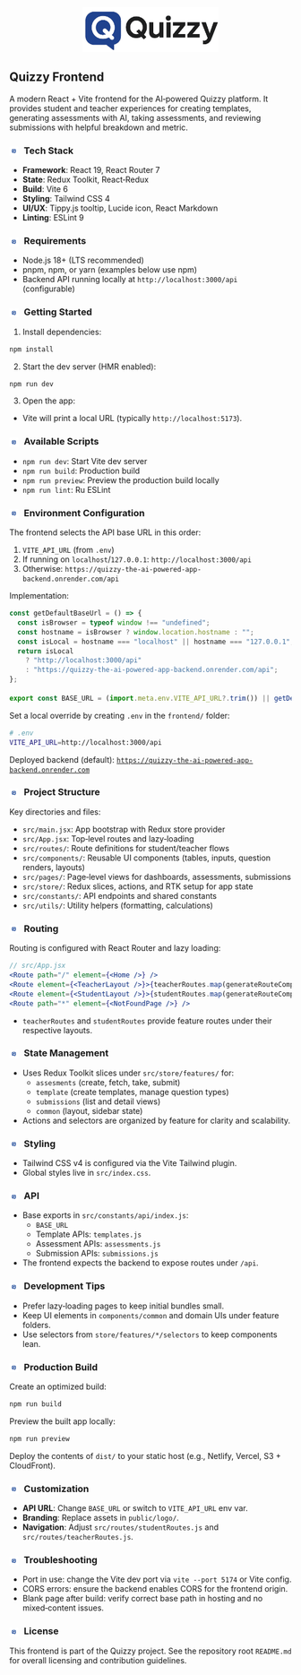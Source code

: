<p align="center">
  <img src="public/logo/quizzy_horizontal.png" alt="Quizzy" height="80" />
</p>

## Quizzy Frontend

A modern React + Vite frontend for the AI‑powered Quizzy platform. It provides student and teacher experiences for creating templates, generating assessments with AI, taking assessments, and reviewing submissions with helpful breakdown and metric.

### <img src="public/logo/quizzy_logo.png" alt="" height="16" style="vertical-align:middle; margin-right:6px;" /> Tech Stack
- **Framework**: React 19, React Router 7
- **State**: Redux Toolkit, React‑Redux
- **Build**: Vite 6
- **Styling**: Tailwind CSS 4
- **UI/UX**: Tippy.js tooltip, Lucide icon, React Markdown
- **Linting**: ESLint 9

### <img src="public/logo/quizzy_logo.png" alt="" height="16" style="vertical-align:middle; margin-right:6px;" /> Requirements
- Node.js 18+ (LTS recommended)
- pnpm, npm, or yarn (examples below use npm)
- Backend API running locally at `http://localhost:3000/api` (configurable)

### <img src="public/logo/quizzy_logo.png" alt="" height="16" style="vertical-align:middle; margin-right:6px;" /> Getting Started
1. Install dependencies:
```bash
npm install
```
2. Start the dev server (HMR enabled):
```bash
npm run dev
```
3. Open the app:
- Vite will print a local URL (typically `http://localhost:5173`).

### <img src="public/logo/quizzy_logo.png" alt="" height="16" style="vertical-align:middle; margin-right:6px;" /> Available Scripts
- `npm run dev`: Start Vite dev server
- `npm run build`: Production build
- `npm run preview`: Preview the production build locally
- `npm run lint`: Ru ESLint

### <img src="public/logo/quizzy_logo.png" alt="" height="16" style="vertical-align:middle; margin-right:6px;" /> Environment Configuration
The frontend selects the API base URL in this order:
1. `VITE_API_URL` (from `.env`)
2. If running on `localhost`/`127.0.0.1`: `http://localhost:3000/api`
3. Otherwise: `https://quizzy-the-ai-powered-app-backend.onrender.com/api`

Implementation:
```javascript
const getDefaultBaseUrl = () => {
  const isBrowser = typeof window !== "undefined";
  const hostname = isBrowser ? window.location.hostname : "";
  const isLocal = hostname === "localhost" || hostname === "127.0.0.1";
  return isLocal
    ? "http://localhost:3000/api"
    : "https://quizzy-the-ai-powered-app-backend.onrender.com/api";
};

export const BASE_URL = (import.meta.env.VITE_API_URL?.trim()) || getDefaultBaseUrl();
```

Set a local override by creating `.env` in the `frontend/` folder:
```bash
# .env
VITE_API_URL=http://localhost:3000/api
```

Deployed backend (default): [`https://quizzy-the-ai-powered-app-backend.onrender.com`](https://quizzy-the-ai-powered-app-backend.onrender.com)

### <img src="public/logo/quizzy_logo.png" alt="" height="16" style="vertical-align:middle; margin-right:6px;" /> Project Structure
Key directories and files:
- `src/main.jsx`: App bootstrap with Redux store provider
- `src/App.jsx`: Top‑level routes and lazy‑loading
- `src/routes/`: Route definitions for student/teacher flows
- `src/components/`: Reusable UI components (tables, inputs, question renders, layouts)
- `src/pages/`: Page‑level views for dashboards, assessments, submissions
- `src/store/`: Redux slices, actions, and RTK setup for app state
- `src/constants/`: API endpoints and shared constants
- `src/utils/`: Utility helpers (formatting, calculations)

### <img src="public/logo/quizzy_logo.png" alt="" height="16" style="vertical-align:middle; margin-right:6px;" /> Routing
Routing is configured with React Router and lazy loading:
```jsx
// src/App.jsx
<Route path="/" element={<Home />} />
<Route element={<TeacherLayout />}>{teacherRoutes.map(generateRouteComponent)}</Route>
<Route element={<StudentLayout />}>{studentRoutes.map(generateRouteComponent)}</Route>
<Route path="*" element={<NotFoundPage />} />
```
- `teacherRoutes` and `studentRoutes` provide feature routes under their respective layouts.

### <img src="public/logo/quizzy_logo.png" alt="" height="16" style="vertical-align:middle; margin-right:6px;" /> State Management
- Uses Redux Toolkit slices under `src/store/features/` for:
  - `assesments` (create, fetch, take, submit)
  - `template` (create templates, manage question types)
  - `submissions` (list and detail views)
  - `common` (layout, sidebar state)
- Actions and selectors are organized by feature for clarity and scalability.

### <img src="public/logo/quizzy_logo.png" alt="" height="16" style="vertical-align:middle; margin-right:6px;" /> Styling
- Tailwind CSS v4 is configured via the Vite Tailwind plugin.
- Global styles live in `src/index.css`.

### <img src="public/logo/quizzy_logo.png" alt="" height="16" style="vertical-align:middle; margin-right:6px;" /> API
- Base exports in `src/constants/api/index.js`:
  - `BASE_URL`
  - Template APIs: `templates.js`
  - Assessment APIs: `assessments.js`
  - Submission APIs: `submissions.js`
- The frontend expects the backend to expose routes under `/api`.

### <img src="public/logo/quizzy_logo.png" alt="" height="16" style="vertical-align:middle; margin-right:6px;" /> Development Tips
- Prefer lazy‑loading pages to keep initial bundles small.
- Keep UI elements in `components/common` and domain UIs under feature folders.
- Use selectors from `store/features/*/selectors` to keep components lean.

### <img src="public/logo/quizzy_logo.png" alt="" height="16" style="vertical-align:middle; margin-right:6px;" /> Production Build
Create an optimized build:
```bash
npm run build
```
Preview the built app locally:
```bash
npm run preview
```
Deploy the contents of `dist/` to your static host (e.g., Netlify, Vercel, S3 + CloudFront).

### <img src="public/logo/quizzy_logo.png" alt="" height="16" style="vertical-align:middle; margin-right:6px;" /> Customization
- **API URL**: Change `BASE_URL` or switch to `VITE_API_URL` env var.
- **Branding**: Replace assets in `public/logo/`.
- **Navigation**: Adjust `src/routes/studentRoutes.js` and `src/routes/teacherRoutes.js`.

### <img src="public/logo/quizzy_logo.png" alt="" height="16" style="vertical-align:middle; margin-right:6px;" /> Troubleshooting
- Port in use: change the Vite dev port via `vite --port 5174` or Vite config.
- CORS errors: ensure the backend enables CORS for the frontend origin.
- Blank page after build: verify correct base path in hosting and no mixed‑content issues.

### <img src="public/logo/quizzy_logo.png" alt="" height="16" style="vertical-align:middle; margin-right:6px;" /> License
This frontend is part of the Quizzy project. See the repository root `README.md` for overall licensing and contribution guidelines.
